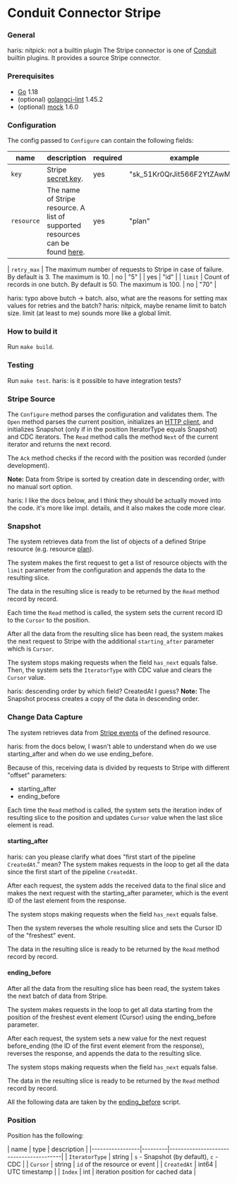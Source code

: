 # Conduit Connector Stripe

### General
haris: nitpick: not a builtin plugin
The Stripe connector is one of [Conduit](https://github.com/ConduitIO/conduit) builtin plugins. It provides a source Stripe connector.

### Prerequisites
- [Go](https://go.dev/) 1.18
- (optional) [golangci-lint](https://github.com/golangci/golangci-lint) 1.45.2
- (optional) [mock](https://github.com/golang/mock) 1.6.0

### Configuration
The config passed to `Configure` can contain the following fields:

| name        | description                                                                                                      | required | example                      |
|-------------|------------------------------------------------------------------------------------------------------------------|----------|------------------------------|
| `key`       | Stripe [secret key](https://dashboard.stripe.com/apikeys).                                                       | yes      | "sk_51Kr0QrJit566F2YtZAwMlh" |
| `resource`  | The name of Stripe resource. A list of supported resources can be found [here](models/resources/README.md). | yes      | "plan"                       |

[comment]: <> (maha: we prefer having all the configs as camelCase.. so this could be maxRetry, maxRetries or retryMax)
| `retry_max` | The maximum number of requests to Stripe in case of failure. By default is 3. The maximum is 10.                 | no       | "5"                          |                                                                                           | yes      | "id"                                            |
| `limit`     | Count of records in one butch. By default is 50. The maximum is 100.                                             | no       | "70"                         |

haris: typo above butch -> batch. also, what are the reasons for setting max values for retries and the batch?
haris: nitpick, maybe rename limit to batch size. limit (at least to me) sounds more like a global limit.

### How to build it
Run `make build`.

### Testing
Run `make test`.
haris: is it possible to have integration tests?

### Stripe Source
The `Configure` method parses the configuration and validates them.
The `Open` method parses the current position, initializes an 
[HTTP client](https://github.com/hashicorp/go-retryablehttp), and initializes Snapshot (only if in the position IteratorType equals Snapshot) and CDC iterators.
The `Read` method calls the method `Next` of the current iterator and returns the next record.

[comment]: <> (maha: still in development?)
The `Ack` method checks if the record with the position was recorded (under development).

**Note:** Data from Stripe is sorted by creation date in descending order, with no manual sort option.

haris: I like the docs below, and I think they should be actually moved into the code. it's more like impl. details,
and it also makes the code more clear.
### Snapshot
The system retrieves data from the list of objects of a defined Stripe resource (e.g. resource [plan](https://stripe.com/docs/api/plans/list)).

The system makes the first request to get a list of resource objects with the `limit` parameter from the configuration and appends the data to the resulting slice.

The data in the resulting slice is ready to be returned by the `Read` method record by record.

Each time the `Read` method is called, the system sets the current record ID to the `Cursor` to the position.

After all the data from the resulting slice has been read, the system makes the next request to Stripe with the additional `starting_after` parameter which is `Cursor`.

The system stops making requests when the field `has_next` equals false. Then, the system sets the `IteratorType` with CDC value and clears the `Cursor` value.

haris: descending order by which field? CreatedAt I guess?
**Note:** The Snapshot process creates a copy of the data in descending order.

### Change Data Capture
The system retrieves data from [Stripe events](https://api.stripe.com/v1/events) of the defined resource.

haris: from the docs below, I wasn't able to understand when do we use starting_after and when do we use ending_before.

Because of this, receiving data is divided by requests to Stripe with different "offset" parameters:
- starting_after
- ending_before

Each time the `Read` method is called, the system sets the iteration index of resulting slice to the position and updates `Cursor` value when the last slice element is read.

#### starting_after
haris: can you please clarify what does "first start of the pipeline `CreatedAt`." mean?
The system makes requests in the loop to get all the data since the first start of the pipeline `CreatedAt`.

After each request, the system adds the received data to the final slice and makes the next request with the starting_after parameter, which is the event ID of the last element from the response.

The system stops making requests when the field `has_next` equals false.

Then the system reverses the whole resulting slice and sets the Cursor ID of the "freshest" event.

The data in the resulting slice is ready to be returned by the `Read` method record by record.

#### ending_before
After all the data from the resulting slice has been read, the system takes the next batch of data from Stripe.

The system makes requests in the loop to get all data starting from the position of the freshest event element (Cursor) using the ending_before parameter.

After each request, the system sets a new value for the next request before_ending (the ID of the first event element from the response), reverses the response, and appends the data to the resulting slice.

The system stops making requests when the field `has_next` equals false.

The data in the resulting slice is ready to be returned by the `Read` method record by record.

All the following data are taken by the [ending_before](#ending_before) script.

### Position
Position has the following:

[comment]: <> (maha: maybe show an example of a position and how it's split into these)
| name            | type    | description                            |
|-----------------|---------|----------------------------------------|
| `IteratorType`  | string  | `s` - Snapshot (by default), `c` - CDC |
| `Cursor`        | string  | `id` of the resource or event          |
| `CreatedAt`     | int64   | UTC timestamp                          |
| `Index`         | int     | iteration position for cached data     |
